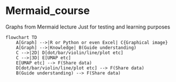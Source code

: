 # Mermaid_course
Graphs from Mermaid lecture
Just for testing and learning purposes

```mermaid
flowchart TD
    A[Graph] -->|R or Python or even Excel| C{Graphical image}
    A[Graph] -->|Knowledge| B(Guide understanding)
    C -->|2D| D[dot/bar/violin/line/plot etc]
    C -->|3D| E[UMAP etc]
    E[UMAP etc] --> F(Share data)
    D[dot/bar/violin/line/plot etc] --> F(Share data)
    B(Guide understanding) --> F(Share data)
```
